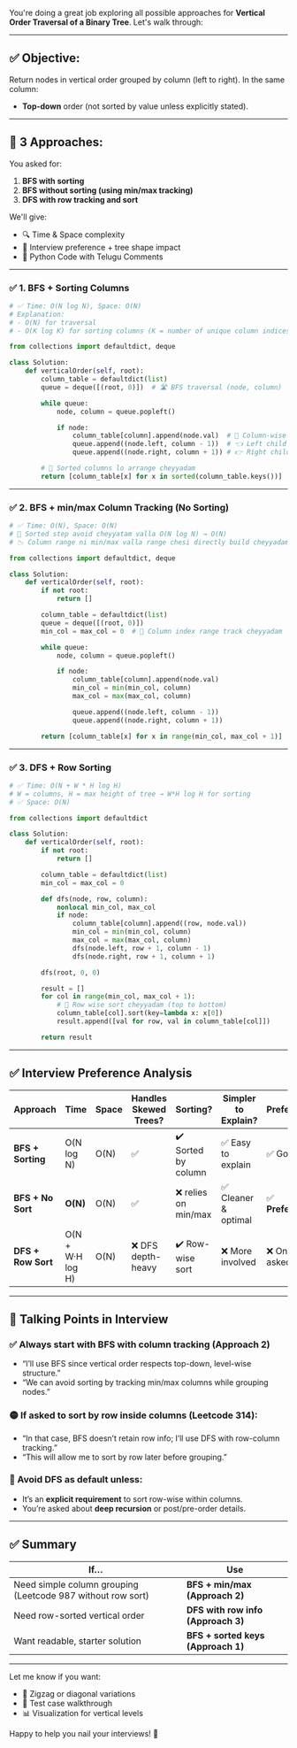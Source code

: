 You're doing a great job exploring all possible approaches for **Vertical Order Traversal of a Binary Tree**. Let's walk through:

---

## ✅ **Objective**:

Return nodes in vertical order grouped by column (left to right).
In the same column:

* **Top-down** order (not sorted by value unless explicitly stated).

---

## 🧪 3 Approaches:

You asked for:

1. **BFS with sorting**
2. **BFS without sorting (using min/max tracking)**
3. **DFS with row tracking and sort**

We'll give:

* 🔍 Time & Space complexity
* 🧠 Interview preference + tree shape impact
* 🐍 Python Code with Telugu Comments

---

### ✅ 1. **BFS + Sorting Columns**

```python
# ✅ Time: O(N log N), Space: O(N)
# Explanation:
# - O(N) for traversal
# - O(K log K) for sorting columns (K = number of unique column indices)

from collections import defaultdict, deque

class Solution:
    def verticalOrder(self, root):
        column_table = defaultdict(list)
        queue = deque([(root, 0)])  # 🛣️ BFS traversal (node, column)

        while queue:
            node, column = queue.popleft()

            if node:
                column_table[column].append(node.val)  # 🧱 Column-wise group cheyyadam
                queue.append((node.left, column - 1))  # 👈 Left child column - 1
                queue.append((node.right, column + 1)) # 👉 Right child column + 1

        # 🔁 Sorted columns lo arrange cheyyadam
        return [column_table[x] for x in sorted(column_table.keys())]
```

---

### ✅ 2. **BFS + min/max Column Tracking (No Sorting)**

```python
# ✅ Time: O(N), Space: O(N)
# 🧠 Sorted step avoid cheyyatam valla O(N log N) → O(N)
# 📉 Column range ni min/max valla range chesi directly build cheyyadam

from collections import defaultdict, deque

class Solution:
    def verticalOrder(self, root):
        if not root:
            return []

        column_table = defaultdict(list)
        queue = deque([(root, 0)])
        min_col = max_col = 0  # 📏 Column index range track cheyyadam

        while queue:
            node, column = queue.popleft()

            if node:
                column_table[column].append(node.val)
                min_col = min(min_col, column)
                max_col = max(max_col, column)

                queue.append((node.left, column - 1))
                queue.append((node.right, column + 1))

        return [column_table[x] for x in range(min_col, max_col + 1)]
```

---

### ✅ 3. **DFS + Row Sorting**

```python
# ✅ Time: O(N + W * H log H)
# W = columns, H = max height of tree → W*H log H for sorting
# ✅ Space: O(N)

from collections import defaultdict

class Solution:
    def verticalOrder(self, root):
        if not root:
            return []

        column_table = defaultdict(list)
        min_col = max_col = 0

        def dfs(node, row, column):
            nonlocal min_col, max_col
            if node:
                column_table[column].append((row, node.val))
                min_col = min(min_col, column)
                max_col = max(max_col, column)
                dfs(node.left, row + 1, column - 1)
                dfs(node.right, row + 1, column + 1)

        dfs(root, 0, 0)

        result = []
        for col in range(min_col, max_col + 1):
            # 🔁 Row wise sort cheyyadam (top to bottom)
            column_table[col].sort(key=lambda x: x[0])
            result.append([val for row, val in column_table[col]])

        return result
```

---

## ✅ Interview Preference Analysis

| Approach           | Time             | Space | Handles Skewed Trees? | Sorting?            | Simpler to Explain? | Preferred?      |
| ------------------ | ---------------- | ----- | --------------------- | ------------------- | ------------------- | --------------- |
| **BFS + Sorting**  | O(N log N)       | O(N)  | ✅                     | ✔️ Sorted by column | ✅ Easy to explain   | ✅ Good          |
| **BFS + No Sort**  | **O(N)**         | O(N)  | ✅                     | ❌ relies on min/max | ✅ Cleaner & optimal | ✅ **Preferred** |
| **DFS + Row Sort** | O(N + W·H log H) | O(N)  | ❌ DFS depth-heavy     | ✔️ Row-wise sort    | ❌ More involved     | ❌ Only if asked |

---

## 🧠 Talking Points in Interview

### ✅ Always start with **BFS with column tracking (Approach 2)**

* “I’ll use BFS since vertical order respects top-down, level-wise structure.”
* “We can avoid sorting by tracking min/max columns while grouping nodes.”

### 🟡 If asked to **sort by row inside columns** (Leetcode 314):

* “In that case, BFS doesn’t retain row info; I’ll use DFS with row-column tracking.”
* “This will allow me to sort by row later before grouping.”

### 🔴 Avoid DFS as default unless:

* It’s an **explicit requirement** to sort row-wise within columns.
* You’re asked about **deep recursion** or post/pre-order details.

---

## ✅ Summary

| If…                                                         | Use                                |
| ----------------------------------------------------------- | ---------------------------------- |
| Need simple column grouping (Leetcode 987 without row sort) | **BFS + min/max (Approach 2)**     |
| Need row-sorted vertical order                              | **DFS with row info (Approach 3)** |
| Want readable, starter solution                             | **BFS + sorted keys (Approach 1)** |

---

Let me know if you want:

* 🔀 Zigzag or diagonal variations
* 🧪 Test case walkthrough
* 📊 Visualization for vertical levels

Happy to help you nail your interviews! 💪
